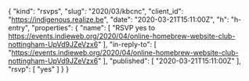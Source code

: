 {
  "kind": "rsvps",
  "slug": "2020/03/kbcnc",
  "client_id": "https://indigenous.realize.be",
  "date": "2020-03-21T15:11:00Z",
  "h": "h-entry",
  "properties": {
    "name": [
      "RSVP yes to https://events.indieweb.org/2020/04/online-homebrew-website-club-nottingham-UpVd9JZeVzx6"
    ],
    "in-reply-to": [
      "https://events.indieweb.org/2020/04/online-homebrew-website-club-nottingham-UpVd9JZeVzx6"
    ],
    "published": [
      "2020-03-21T15:11:00Z"
    ],
    "rsvp": [
      "yes"
    ]
  }
}

